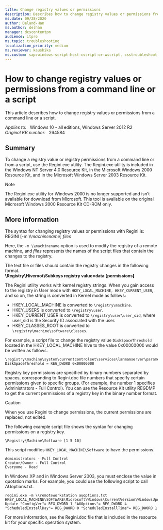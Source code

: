 ```yaml
---
title: Change registry values or permissions
description: Describes how to change registry values or permissions from a command line or a script.
ms.date: 09/28/2020
author: Deland-Han
ms.author: delhan
manager: dcscontentpm
audience: itpro
ms.topic: troubleshooting
localization_priority: medium
ms.reviewer: kaushika
ms.custom: sap:windows-script-host-cscript-or-wscript, csstroubleshoot
---
```

# How to change registry values or permissions from a command line or a script

This article describes how to change registry values or permissions from a command line or a script.

_Applies to:_ &nbsp; Windows 10 - all editions, Windows Server 2012 R2  
_Original KB number:_ &nbsp; 264584

## Summary

To change a registry value or registry permissions from a command line or from a script, use the Regini.exe utility. The Regini.exe utility is included in the Windows NT Server 4.0 Resource Kit, in the Microsoft Windows 2000 Resource Kit, and in the Microsoft Windows Server 2003 Resource Kit.

> [!NOTE]
> The Regini.exe utility for Windows 2000 is no longer supported and isn't available for download from Microsoft. This tool is available on the original Microsoft Windows 2000 Resource Kit CD-ROM only.

## More information

The syntax for changing registry values or permissions with Regini is:  
    REGINI [-m \\\\*machinename*] *files*

Here, the `-m \\machinename` option is used to modify the registry of a remote machine, and *files* represents the names of the script files that contain the changes to the registry.

The text file or files should contain the registry changes in the following format.  
    **\Registry\Hiveroot\Subkeys registry value=data [permissions]**  

The Regini utility works with kernel registry strings. When you gain access to the registry in User mode with `HKEY_LOCAL_MACHINE, HKEY_CURRENT_USER`, and so on, the string is converted in Kernel mode as follows:

- HKEY_LOCAL_MACHINE is converted to `\registry\machine`.
- HKEY_USERS is converted to `\registry\user`.
- HKEY_CURRENT_USER is converted to `\registry\user\user_sid`, where user_sid is the Security ID associated with the user.
- HKEY_CLASSES_ROOT is converted to `\registry\machine\software\classes`.

For example, a script file to change the registry value `DiskSpaceThreshold` located in the HKEY_LOCAL_MACHINE hive to the value 0x00000000 would be written as follows.

```console
\registry\machine\system\currentcontrolset\services\lanmanserver\parameters DiskSpaceThreshold = REG_DWORD 0x00000000
```

Registry key permissions are specified by binary numbers separated by spaces, corresponding to Regini.doc file numbers that specify certain permissions given to specific groups. (For example, the number 1 specifies Administrators - Full Control). You can use the Resource Kit utility REGDMP to get the current permissions of a registry key in the binary number format.

> [!CAUTION]
> When you use Regini to change permissions, the current permissions are replaced, not edited.

The following example script file shows the syntax for changing permissions on a registry key.

```console
\Registry\Machine\Software [1 5 10]
```

This script modifies `HKEY_LOCAL_MACHINE\Software` to have the permissions.

```console
Administrators - Full Control
Creator/Owner - Full Control
Everyone - Read
```

In Windows XP and in Windows Server 2003, you must enclose the value in quotation marks. For example, you could use the following script to call AUoptions.txt.

```console
regini.exe -m \\remoteworkstation auoptions.txt HKEY_LOCAL_MACHINE\SOFTWARE\Microsoft\Windows\CurrentVersion\WindowsUpdate\Auto Update "ConfigVer"= REG_DWORD 1 "AUOptions"= REG_DWORD 4 "ScheduledInstallDay"= REG_DWORD 0 "ScheduledInstallTime"= REG_DWORD 1
```

For more information, see the Regini.doc file that is included in the resource kit for your specific operation system.
